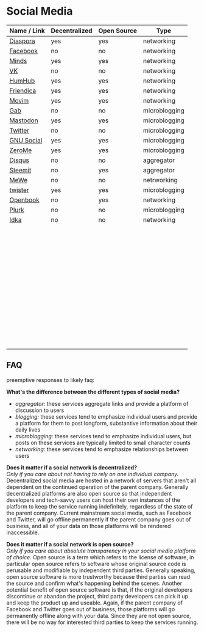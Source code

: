 # Social Media
| Name / Link                                        | Decentralized | Open Source | Type          |
| -------------------------------------------------- | ------------- | ----------- | ------------- |
| [Diaspora](https://diasporafoundation.org/)        | yes           | yes         | networking    |
| [Facebook](https://www.facebook.com/)              | no            | no          | networking    |
| [Minds](https://www.minds.com/)                    | yes           | yes         | networking    |
| [VK](https://vk.com/)                              | no            | no          | networking    |
| [HumHub](https://www.humhub.org/en)                | yes           | yes         | networking    |
| [Friendica](https://friendi.ca/)                   | yes           | yes         | networking    |
| [Movim](https://movim.eu/)                         | yes           | yes         | networking    |
| [Gab](https://gab.com/)                            | no            | no          | microblogging |
| [Mastodon](https://joinmastodon.org/)              | yes           | yes         | microblogging |
| [Twitter](https://twitter.com/)                    | no            | no          | microblogging |
| [GNU Social](https://gnu.io/social/)               | yes           | yes         | microblogging |
| [ZeroMe](https://github.com/HelloZeroNet/ZeroMe)   | yes           | yes         | microblogging |
| [Disqus](https://disqus.com/)                      | no            | no          | aggregator    |
| [Steemit](https://steemit.com/)                    | no            | yes         | aggregator    |
| [MeWe](https://mewe.com/)                          | no            | no          | netrworking   |
| [twister](http://twister.net.co/)                  | yes           | yes         | microblogging |
| [Openbook](https://openbook.social/)               | no            | yes         | networking    |
| [Plurk](https://plurk.com/)                        | no            | no          | microblogging |
| [Idka](https://idka.com/)                          | no            | no          | networking    |
| []() |               |             |               |
| []() |               |             |               |
| []() |               |             |               |
| []() |               |             |               |
| []() |               |             |               |
| []() |               |             |               |
| []() |               |             |               |
| []() |               |             |               |
| []() |               |             |               |
| []() |               |             |               |
| []() |               |             |               |
| []() |               |             |               |
| []() |               |             |               |
| []() |               |             |               |
| []() |               |             |               |
| []() |               |             |               |
| []() |               |             |               |
| []() |               |             |               |
| []() |               |             |               |
| []() |               |             |               |
| []() |               |             |               |
| []() |               |             |               |
| []() |               |             |               |
| []() |               |             |               |
| []() |               |             |               |
| []() |               |             |               |
| []() |               |             |               |
| []() |               |             |               |
| []() |               |             |               |
| []() |               |             |               |
| []() |               |             |               |
| []() |               |             |               |
| []() |               |             |               |
| []() |               |             |               |
| []() |               |             |               |
| []() |               |             |               |
| []() |               |             |               |
| []() |               |             |               |
| []() |               |             |               |
| []() |               |             |               |
| []() |               |             |               |
| []() |               |             |               |
| []() |               |             |               |
| []() |               |             |               |
| []() |               |             |               |
| []() |               |             |               |
| []() |               |             |               |
| []() |               |             |               |
| []() |               |             |               |
| []() |               |             |               |
| []() |               |             |               |
| []() |               |             |               |
| []() |               |             |               |
| []() |               |             |               |

## FAQ
preemptive responses to likely faq:

**What's the difference between the different types of social media?**  
- *aggregator:* these services aggregate links and provide a platform of discussion to users
- *blogging:* these services tend to emphasize individual users and provide a platform for them to post longform, substantive information about their daily lives
- *microblogging:* these services tend to emphasize individual users, but posts on these services are typically limited to small character counts
- *networking:* these services tend to emphasize relationships between users

**Does it matter if a social network is decentralized?**  
*Only if you care about not having to rely on one individual company.* Decentralized social media are hosted in a network of servers that aren't all dependent on the continued operation of the parent company. Generally decentralized platforms are also open source so that independent developers and tech-savvy users can host their own instances of the platform to keep the service running indefinitely, regardless of the state of the parent company. Current mainstream social media, such as Facebook and Twitter, will go offline permanently if the parent company goes out of business, and all of your data on those platforms will be rendered inaccessible.

**Does it matter if a social network is open source?**  
*Only if you care about absolute transparency in your social media platform of choice.* Open source is a term which refers to the license of software, in particular open source refers to software whose original source code is perusable and modifiable by independent third parties. Generally speaking, open source software is more trustworthy because third parties can read the source and confirm what's happening behind the scenes. Another potential benefit of open source software is that, if the original developers discontinue or abandon the project, third party developers can pick it up and keep the product up and useable. Again, if the parent company of Facebook and Twitter goes out of business, those platforms will go permanently offline along with your data. Since they are not open source, there will be no way for interested third parties to keep the services running.
